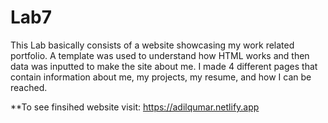 # Lab7

This Lab basically consists of a website showcasing my work related portfolio. A template was used to understand how HTML works and then data was inputted to make the site about me. I made 4 different pages that contain information about me, my projects, my resume, and how I can be reached.

**To see finsihed website visit: https://adilqumar.netlify.app
